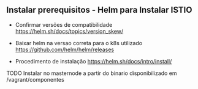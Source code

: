 ## Instalar prerequisitos - Helm para Instalar ISTIO

* Confirmar versões de compatibilidade 
https://helm.sh/docs/topics/version_skew/

* Baixar helm na versao correta para o k8s utilizado
https://github.com/helm/helm/releases

* Procedimento de instalação
https://helm.sh/docs/intro/install/

TODO Instalar no masternode a partir do binario disponibilizado em /vagrant/componentes